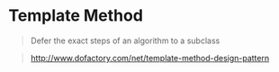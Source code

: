 # Template Method

> Defer the exact steps of an algorithm to a subclass

> http://www.dofactory.com/net/template-method-design-pattern
